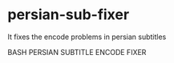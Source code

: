 # persian-sub-fixer
It fixes the encode problems in persian subtitles

BASH PERSIAN SUBTITLE ENCODE FIXER
